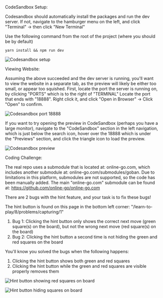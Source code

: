 CodeSandbox Setup:

Codesandbox should automatically install the packages and run the dev server.  If not, navigate to the hamburger menu on the left, and click "Terminal" -> then click "New Terminal"

Use the following command from the root of the project (where you should be by default)

```
yarn install && npm run dev
```

![Codesandbox setup](https://res.cloudinary.com/dxq77puhi/image/upload/v1748840199/Codesandbox_terminal_navigation_6_1_2025_fyccxv.png)

Viewing Website:

Assuming the above succeeded and the dev server is running, you'll want to view the website in a separate tab, as the preview will likely be either too small, or appear too squished.  First, locate the port the server is running on, by clicking "PORTS" which is to the right of "TERMINAL" Locate the port that ends with "18888".  Right click it, and click "Open in Browser" -> Click "Open" to confirm.

![Codesandbox port 18888](https://res.cloudinary.com/dxq77puhi/image/upload/v1748892742/18888_port_11xdev_codesandbox_annotation_6_2_2025_xilnrp.png)

If you want to try opening the preview in CodeSandbox (perhaps you have a large monitor), navigate to the "CodeSandbox" section in the left navigation, which is just below the search icon, hover over the 18888 which is under the "Previews" section, and click the triangle icon to load the preview.

![Codesandbox preview](https://res.cloudinary.com/dxq77puhi/image/upload/v1748892947/Codesandbox_18888_preview_annotation_6_2_2025_jlkur4.png)

Coding Challenge:

The real repo uses a submodule that is located at: online-go.com, which includes another submodule at: online-go.com/submodules/goban. Due to limitations in this platform, submodules are not supported, so the code has been manually added. The main "online-go.com" submodule can be found at: https://github.com/online-go/online-go.com

There are 2 bugs with the hint feature, and your task is to fix these bugs!

The hint button is found on this page in the bottom left corner: "/learn-to-play/8/problems/capturing/1"

1. Bug 1: Clicking the hint button only shows the correct next move (green square(s) on the board), but not the wrong next move (red square(s) on the board)
2. Bug 2: Clicking the hint button a second time is not hiding the green and red squares on the board

You'll know you solved the bugs when the following happens:

1. Clicking the hint button shows both green and red squares
2. Clicking the hint button while the green and red squares are visible properly removes them

![Hint button showing red squares on board](https://res.cloudinary.com/dxq77puhi/image/upload/v1748834595/Hint_button_annotation_describing_red_square_showing_up_as_well_5_31_2025_dnulog.png)

![Hint button hiding squares on board](https://res.cloudinary.com/dxq77puhi/image/upload/v1748834686/Hint_button_annotation_hiding_squares_on_board_5_31_2025_nbm8m0.png)